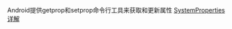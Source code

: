 Android提供getprop和setprop命令行工具来获取和更新属性
[SystemProperties详解](https://www.cnblogs.com/jiangzhaowei/p/11354451.html)